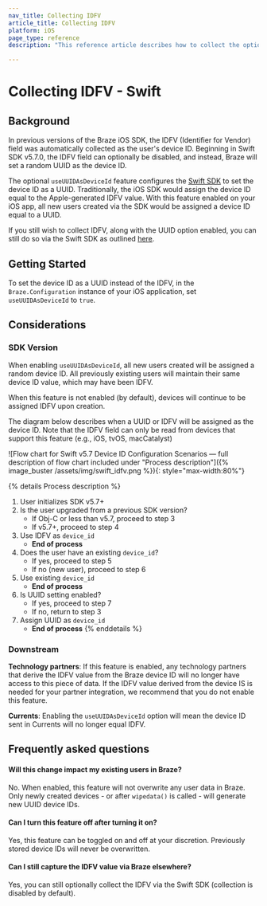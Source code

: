 ```yaml
---
nav_title: Collecting IDFV
article_title: Collecting IDFV
platform: iOS
page_type: reference
description: "This reference article describes how to collect the optional IDFV field for the Swift SDK"

---
```


# Collecting IDFV - Swift

## Background

In previous versions of the Braze iOS SDK, the IDFV (Identifier for Vendor) field was automatically collected as the user's device ID. Beginning in Swift SDK v5.7.0, the IDFV field can optionally be disabled, and instead, Braze will set a random UUID as the device ID.

The optional `useUUIDAsDeviceId` feature configures the [Swift SDK](https://github.com/braze-inc/braze-swift-sdk) to set the device ID as a UUID. Traditionally, the iOS SDK would assign the device ID equal to the Apple-generated IDFV value. With this feature enabled on your iOS app, all new users created via the SDK would be assigned a device ID equal to a UUID.

If you still wish to collect IDFV, along with the UUID option enabled, you can still do so via the Swift SDK as outlined [here](https://braze-inc.github.io/braze-swift-sdk/documentation/brazekit/braze/set(identifierforvendor:)).

## Getting Started

To set the device ID as a UUID instead of the IDFV, in the `Braze.Configuration` instance of your iOS application, set `useUUIDAsDeviceId` to `true`.

## Considerations

### SDK Version

When enabling `useUUIDAsDeviceId`, all new users created will be assigned a random device ID. All previously existing users will maintain their same device ID value, which may have been IDFV.

When this feature is not enabled (by default), devices will continue to be assigned IDFV upon creation.

The diagram below describes when a UUID or IDFV will be assigned as the device ID. Note that the IDFV field can only be read from devices that support this feature (e.g., iOS, tvOS, macCatalyst)

![Flow chart for Swift v5.7 Device ID Configuration Scenarios — full description of flow chart included under "Process description"]({% image_buster /assets/img/swift_idfv.png %}){: style="max-width:80%"}

{% details Process description %}
1. User initializes SDK v5.7+
2. Is the user upgraded from a previous SDK version?
	- If Obj-C or less than v5.7, proceed to step 3
	- If v5.7+, proceed to step 4
3. Use IDFV as `device_id`
	- **End of process**
4. Does the user have an existing `device_id`?
	- If yes, proceed to step 5
	- If no (new user), proceed to step 6
5. Use existing `device_id`
	- **End of process**
6. Is UUID setting enabled?
	- If yes, proceed to step 7
	- If no, return to step 3
7. Assign UUID as `device_id`
	- **End of process**
{% enddetails %}

### Downstream 

**Technology partners**: If this feature is enabled, any technology partners that derive the IDFV value from the Braze device ID will no longer have access to this piece of data. If the IDFV value derived from the device IS is needed for your partner integration, we recommend that you do not enable this feature.

**Currents**: Enabling the `useUUIDAsDeviceId` option will mean the device ID sent in Currents will no longer equal IDFV.

## Frequently asked questions

#### Will this change impact my existing users in Braze?
No. When enabled, this feature will not overwrite any user data in Braze. Only newly created devices - or after `wipedata()` is called - will generate new UUID device IDs.

#### Can I turn this feature off after turning it on?
Yes, this feature can be toggled on and off at your discretion. Previously stored device IDs will never be overwritten.

#### Can I still capture the IDFV value via Braze elsewhere? 
Yes, you can still optionally collect the IDFV via the Swift SDK (collection is disabled by default). 
